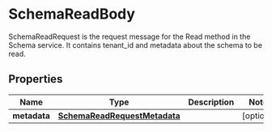 

# SchemaReadBody

SchemaReadRequest is the request message for the Read method in the Schema service. It contains tenant_id and metadata about the schema to be read.

## Properties

| Name | Type | Description | Notes |
|------------ | ------------- | ------------- | -------------|
|**metadata** | [**SchemaReadRequestMetadata**](SchemaReadRequestMetadata.md) |  |  [optional] |



